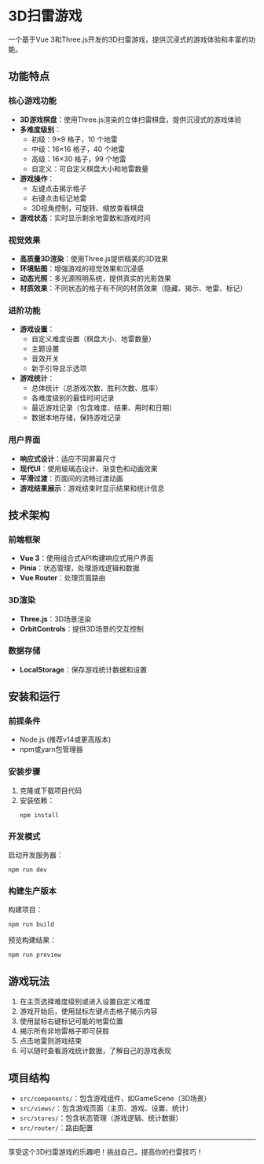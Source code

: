 # 3D扫雷游戏

一个基于Vue 3和Three.js开发的3D扫雷游戏，提供沉浸式的游戏体验和丰富的功能。

## 功能特点

### 核心游戏功能

- **3D游戏棋盘**：使用Three.js渲染的立体扫雷棋盘，提供沉浸式的游戏体验
- **多难度级别**：
  - 初级：9×9 格子，10 个地雷
  - 中级：16×16 格子，40 个地雷
  - 高级：16×30 格子，99 个地雷
  - 自定义：可自定义棋盘大小和地雷数量
- **游戏操作**：
  - 左键点击揭示格子
  - 右键点击标记地雷
  - 3D视角控制，可旋转、缩放查看棋盘
- **游戏状态**：实时显示剩余地雷数和游戏时间

### 视觉效果

- **高质量3D渲染**：使用Three.js提供精美的3D效果
- **环境贴图**：增强游戏的视觉效果和沉浸感
- **动态光照**：多光源照明系统，提供真实的光影效果
- **材质效果**：不同状态的格子有不同的材质效果（隐藏、揭示、地雷、标记）

### 进阶功能

- **游戏设置**：
  - 自定义难度设置（棋盘大小、地雷数量）
  - 主题设置
  - 音效开关
  - 新手引导显示选项
- **游戏统计**：
  - 总体统计（总游戏次数、胜利次数、胜率）
  - 各难度级别的最佳时间记录
  - 最近游戏记录（包含难度、结果、用时和日期）
  - 数据本地存储，保持游戏记录

### 用户界面

- **响应式设计**：适应不同屏幕尺寸
- **现代UI**：使用玻璃态设计、渐变色和动画效果
- **平滑过渡**：页面间的流畅过渡动画
- **游戏结果展示**：游戏结束时显示结果和统计信息

## 技术架构

### 前端框架

- **Vue 3**：使用组合式API构建响应式用户界面
- **Pinia**：状态管理，处理游戏逻辑和数据
- **Vue Router**：处理页面路由

### 3D渲染

- **Three.js**：3D场景渲染
- **OrbitControls**：提供3D场景的交互控制

### 数据存储

- **LocalStorage**：保存游戏统计数据和设置

## 安装和运行

### 前提条件

- Node.js (推荐v14或更高版本)
- npm或yarn包管理器

### 安装步骤

1. 克隆或下载项目代码
2. 安装依赖：
   ```
   npm install
   ```

### 开发模式

启动开发服务器：
```
npm run dev
```

### 构建生产版本

构建项目：
```
npm run build
```

预览构建结果：
```
npm run preview
```

## 游戏玩法

1. 在主页选择难度级别或进入设置自定义难度
2. 游戏开始后，使用鼠标左键点击格子揭示内容
3. 使用鼠标右键标记可能的地雷位置
4. 揭示所有非地雷格子即可获胜
5. 点击地雷则游戏结束
6. 可以随时查看游戏统计数据，了解自己的游戏表现

## 项目结构

- `src/components/`：包含游戏组件，如GameScene（3D场景）
- `src/views/`：包含游戏页面（主页、游戏、设置、统计）
- `src/stores/`：包含状态管理（游戏逻辑、统计数据）
- `src/router/`：路由配置

---

享受这个3D扫雷游戏的乐趣吧！挑战自己，提高你的扫雷技巧！